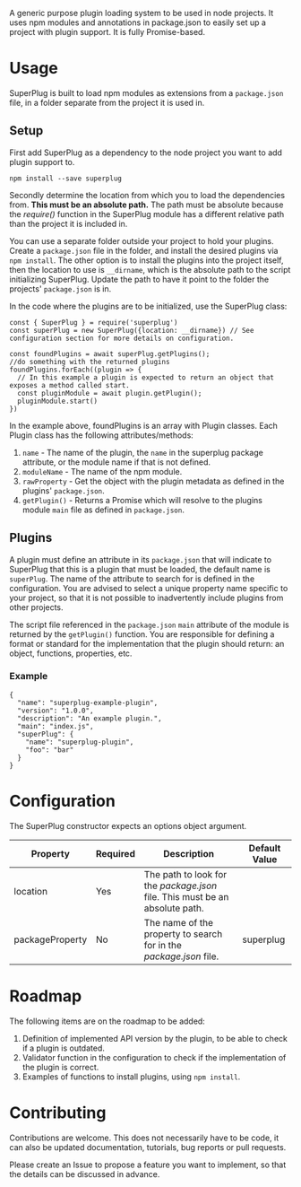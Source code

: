 A generic purpose plugin loading system to be used in node projects. It uses npm modules
and annotations in package.json to easily set up a project with plugin support. It is fully Promise-based.

# Usage

SuperPlug is built to load npm modules as extensions from a `package.json` file, in a folder
separate from the project it is used in.

## Setup

First add SuperPlug as a dependency to the node project you want to add plugin support to.

    npm install --save superplug

Secondly determine the location from which you to load the dependencies from. **This must be
an absolute path.** The path must be absolute because the _require()_ function in the
SuperPlug module has a different relative path than the project it is included in.

You can use a separate folder outside your project to hold your plugins. Create a `package.json` file in the folder, and install
the desired plugins via `npm install`. The other option is to install the plugins into the project
itself, then the location to use is `__dirname`, which is the absolute path to the script
initializing SuperPlug. Update the path to have it point to the folder the projects' `package.json` is in.

In the code where the plugins are to be initialized, use the SuperPlug class:

    const { SuperPlug } = require('superplug')
    const superPlug = new SuperPlug({location: __dirname}) // See configuration section for more details on configuration.

    const foundPlugins = await superPlug.getPlugins();
    //do something with the returned plugins
    foundPlugins.forEach((plugin => {
      // In this example a plugin is expected to return an object that exposes a method called start.
      const pluginModule = await plugin.getPlugin();
      pluginModule.start()
    })

In the example above, foundPlugins is an array with Plugin classes. Each Plugin class
has the following attributes/methods:

1. `name` - The name of the plugin, the `name` in the superplug package attribute, or the module name if that is not defined.
2. `moduleName` - The name of the npm module.
3. `rawProperty` - Get the object with the plugin metadata as defined in the plugins' `package.json`.
4. `getPlugin()` - Returns a Promise which will resolve to the plugins module `main` file as defined in `package.json`.

## Plugins

A plugin must define an attribute in its `package.json` that will indicate to SuperPlug that this
is a plugin that must be loaded, the default name is `superPlug`. The name of the attribute to search for is defined in
the configuration. You are advised to select a unique property name specific to your project,
so that it is not possible to inadvertently include plugins from other projects.

The script file referenced in the `package.json` `main` attribute of the module is returned by the `getPlugin()`
function. You are responsible for defining a format or standard for the implementation
that the plugin should return: an object, functions, properties, etc.

### Example

```
{
  "name": "superplug-example-plugin",
  "version": "1.0.0",
  "description": "An example plugin.",
  "main": "index.js",
  "superPlug": {
    "name": "superplug-plugin",
    "foo": "bar"
  }
}
```

# Configuration

The SuperPlug constructor expects an options object argument.

| Property | Required | Description | Default Value |
| -------- |-------- |----------- | ------------- |
| location | Yes | The path to look for the _package.json_ file. This must be an absolute path. | |
| packageProperty | No | The name of the property to search for in the _package.json_ file. | superplug |

# Roadmap

The following items are on the roadmap to be added:

1. Definition of implemented API version by the plugin, to be able to check if a plugin is outdated.
2. Validator function in the configuration to check if the implementation of the plugin is correct.
3. Examples of functions to install plugins, using `npm install`.

# Contributing

Contributions are welcome. This does not necessarily have to be code, it can also be updated documentation,
tutorials, bug reports or pull requests.

Please create an Issue to propose a feature you want to implement, so that the details
can be discussed in advance.
